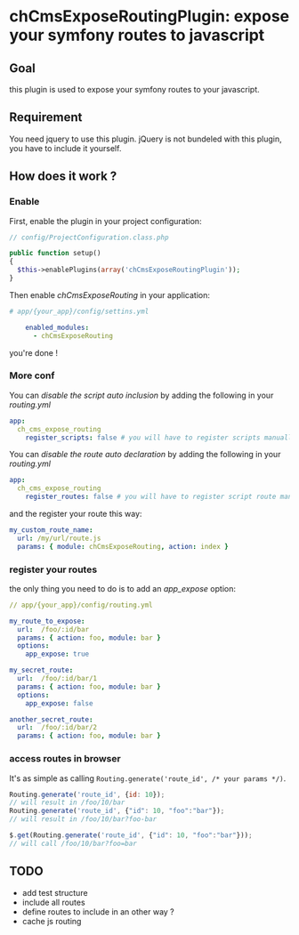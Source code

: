 chCmsExposeRoutingPlugin: expose your symfony routes to javascript
==================================================================

Goal
----

this plugin is used to expose your symfony routes to your javascript.

Requirement
-----------

You need jquery to use this plugin. jQuery is not bundeled with this plugin, you have to include it yourself.

How does it work ?
------------------

### Enable

First, enable the plugin in your project configuration:

```php
// config/ProjectConfiguration.class.php

public function setup()
{
  $this->enablePlugins(array('chCmsExposeRoutingPlugin'));
}
```

Then enable *chCmsExposeRouting* in your application:

```yml
# app/{your_app}/config/settins.yml

    enabled_modules:
      - chCmsExposeRouting
```

you're done !

### More conf

You can *disable the script auto inclusion* by adding the following in your *routing.yml*

```yml
app:
  ch_cms_expose_routing
    register_scripts: false # you will have to register scripts manually
```

You can *disable the route auto declaration* by adding the following in your *routing.yml*

```yml
app:
  ch_cms_expose_routing
    register_routes: false # you will have to register script route manually
```

and the register your route this way:

```yml
my_custom_route_name:
  url: /my/url/route.js
  params: { module: chCmsExposeRouting, action: index }
```

### register your routes

the only thing you need to do is to add an _app_expose_ option:

```yml
// app/{your_app}/config/routing.yml

my_route_to_expose:
  url:  /foo/:id/bar
  params: { action: foo, module: bar }
  options:
    app_expose: true

my_secret_route:
  url:  /foo/:id/bar/1
  params: { action: foo, module: bar }
  options:
    app_expose: false

another_secret_route:
  url:  /foo/:id/bar/2
  params: { action: foo, module: bar }
```

### access routes in browser

It's as simple as calling `Routing.generate('route_id', /* your params */)`.

```js
Routing.generate('route_id', {id: 10});
// will result in /foo/10/bar
Routing.generate('route_id', {"id": 10, "foo":"bar"});
// will result in /foo/10/bar?foo-bar

$.get(Routing.generate('route_id', {"id": 10, "foo":"bar"}));
// will call /foo/10/bar?foo=bar
```

TODO
----

* add test structure
* include all routes
* define routes to include in an other way ?
* cache js routing
